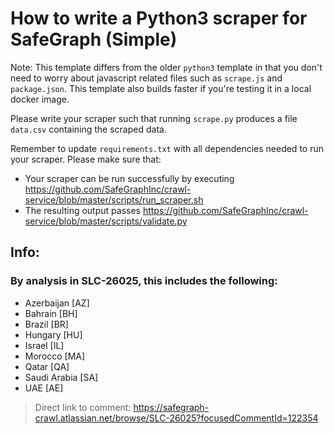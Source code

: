 # How to write a Python3 scraper for SafeGraph (Simple)

Note: This template differs from the older `python3` template in that you don't need to worry about javascript related files such as `scrape.js` and `package.json`. This template also builds faster if you're testing it in a local docker image.

Please write your scraper such that running `scrape.py` produces a file `data.csv` containing the scraped data.

Remember to update `requirements.txt` with all dependencies needed to run your scraper. 
Please make sure that:
* Your scraper can be run successfully by executing https://github.com/SafeGraphInc/crawl-service/blob/master/scripts/run_scraper.sh 
* The resulting output passes https://github.com/SafeGraphInc/crawl-service/blob/master/scripts/validate.py


## Info: 

### By analysis in SLC-26025, this includes the following: 
- Azerbaijan [AZ]
- Bahrain [BH]
- Brazil [BR]
- Hungary [HU]
- Israel [IL]
- Morocco [MA]
- Qatar [QA]
- Saudi Arabia [SA]
- UAE [AE]

> Direct link to comment: https://safegraph-crawl.atlassian.net/browse/SLC-26025?focusedCommentId=122354